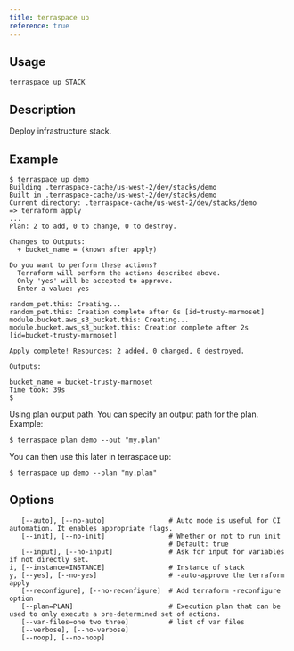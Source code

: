 ```yaml
---
title: terraspace up
reference: true
---
```


## Usage

    terraspace up STACK

## Description

Deploy infrastructure stack.

## Example

    $ terraspace up demo
    Building .terraspace-cache/us-west-2/dev/stacks/demo
    Built in .terraspace-cache/us-west-2/dev/stacks/demo
    Current directory: .terraspace-cache/us-west-2/dev/stacks/demo
    => terraform apply
    ...
    Plan: 2 to add, 0 to change, 0 to destroy.

    Changes to Outputs:
      + bucket_name = (known after apply)

    Do you want to perform these actions?
      Terraform will perform the actions described above.
      Only 'yes' will be accepted to approve.
      Enter a value: yes

    random_pet.this: Creating...
    random_pet.this: Creation complete after 0s [id=trusty-marmoset]
    module.bucket.aws_s3_bucket.this: Creating...
    module.bucket.aws_s3_bucket.this: Creation complete after 2s [id=bucket-trusty-marmoset]

    Apply complete! Resources: 2 added, 0 changed, 0 destroyed.

    Outputs:

    bucket_name = bucket-trusty-marmoset
    Time took: 39s
    $

Using plan output path. You can specify an output path for the plan. Example:

    $ terraspace plan demo --out "my.plan"

You can then use this later in terraspace up:

    $ terraspace up demo --plan "my.plan"


## Options

```
   [--auto], [--no-auto]                # Auto mode is useful for CI automation. It enables appropriate flags.
   [--init], [--no-init]                # Whether or not to run init
                                        # Default: true
   [--input], [--no-input]              # Ask for input for variables if not directly set.
i, [--instance=INSTANCE]                # Instance of stack
y, [--yes], [--no-yes]                  # -auto-approve the terraform apply
   [--reconfigure], [--no-reconfigure]  # Add terraform -reconfigure option
   [--plan=PLAN]                        # Execution plan that can be used to only execute a pre-determined set of actions.
   [--var-files=one two three]          # list of var files
   [--verbose], [--no-verbose]          
   [--noop], [--no-noop]                
```

